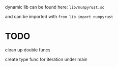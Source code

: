 dynamic lib can be found here: ```lib/numpyrust.so```

and can be imported with ```from lib import numpyrust```

# TODO
clean up double funcs

create type func for iteration under main
